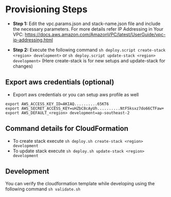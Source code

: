 # Provisioning Steps

- **Step 1:** Edit the vpc.params.json and stack-name.json file and include the necessary parameters.
For more details refer IP Addressing in Your VPC: https://docs.aws.amazon.com/AmazonVPC/latest/UserGuide/vpc-ip-addressing.html

- **Step 2:** Execute the following command `sh deploy.script create-stack <region> development>` or `sh deploy.script update-stack <region> development>`
  (Here create-stack is for new setups and update-stack for changes)

## Export aws credentials (optional)
- Export aws credentials or you can setup aws profile as well
```
export AWS_ACCESS_KEY_ID=AKIAQ..........65KT6
export AWS_SECRET_ACCESS_KEY=uHZbC8cAyUh..........NtF5ksxz7do66CTFaw+
export AWS_DEFAULT_<region> development=ap-southeast-2
```
## Command details for CloudFormation

- To create stack execute `sh deploy.sh create-stack <region> development`
- To update stack execute `sh deploy.sh update-stack <region> development`
 
## Development
You can verify the cloudformation template while developing using the following command `sh validate.sh`